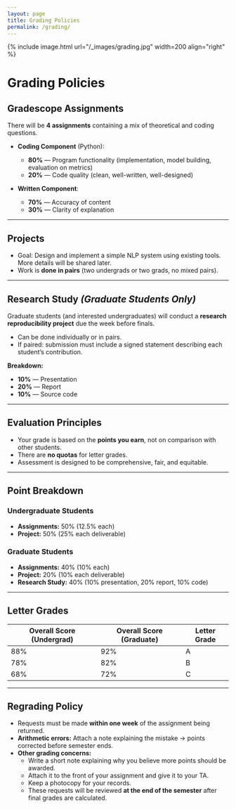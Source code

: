 ```yaml
---
layout: page
title: Grading Policies
permalink: /grading/
---
```


{% include image.html url="/_images/grading.jpg" width=200 align="right" %}

# Grading Policies  

## Gradescope Assignments  
There will be **4 assignments** containing a mix of theoretical and coding questions.  

- **Coding Component** (Python):  
  - **80%** — Program functionality (implementation, model building, evaluation on metrics)  
  - **20%** — Code quality (clean, well-written, well-designed)  

- **Written Component**:  
  - **70%** — Accuracy of content  
  - **30%** — Clarity of explanation  

---

## Projects  
- Goal: Design and implement a simple NLP system using existing tools. More details will be shared later. 
- Work is **done in pairs** (two undergrads or two grads, no mixed pairs).  

---

## Research Study *(Graduate Students Only)*  
Graduate students (and interested undergraduates) will conduct a **research reproducibility project** due the week before finals.  
- Can be done individually or in pairs.  
- If paired: submission must include a signed statement describing each student’s contribution.  

**Breakdown:**  
- **10%** — Presentation  
- **20%** — Report  
- **10%** — Source code  

---

## Evaluation Principles  
- Your grade is based on the **points you earn**, not on comparison with other students.  
- There are **no quotas** for letter grades.  
- Assessment is designed to be comprehensive, fair, and equitable.  

---

## Point Breakdown  

### Undergraduate Students  
- **Assignments:** 50% (12.5% each)  
- **Project:** 50% (25% each deliverable)  

### Graduate Students  
- **Assignments:** 40% (10% each)  
- **Project:** 20% (10% each deliverable)  
- **Research Study:** 40% (10% presentation, 20% report, 10% code)  

---

## Letter Grades  

| Overall Score (Undergrad) | Overall Score (Graduate) | Letter Grade |
|---------------------------|---------------------------|--------------|
| 88%                       | 92%                       | A            |
| 78%                       | 82%                       | B            |
| 68%                       | 72%                       | C            |

---

## Regrading Policy  
- Requests must be made **within one week** of the assignment being returned.  
- **Arithmetic errors:** Attach a note explaining the mistake → points corrected before semester ends.  
- **Other grading concerns:**  
  - Write a short note explaining why you believe more points should be awarded.  
  - Attach it to the front of your assignment and give it to your TA.  
  - Keep a photocopy for your records.  
  - These requests will be reviewed **at the end of the semester** after final grades are calculated.  

